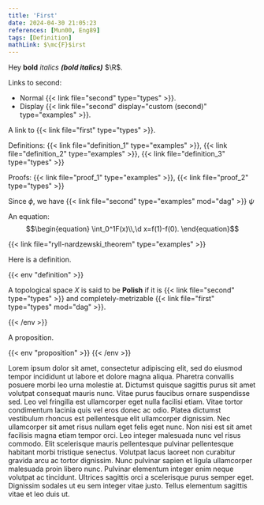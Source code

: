 ```yaml
---
title: 'First'
date: 2024-04-30 21:05:23
references: [Mun00, Eng89]
tags: [Definition]
mathLink: $\mc{F}$irst
---
```


Hey **bold** *italics* ***(bold italics)*** $\R$.

Links to second:
- Normal {{< link file="second" type="types" >}}.
- Display {{< link file="second" display="custom (second)" type="examples" >}}.

A link to {{< link file="first" type="types" >}}.

Definitions: {{< link file="definition_1" type="examples" >}}, {{< link file="definition_2" type="examples" >}}, {{< link file="definition_3" type="types" >}}

Proofs: {{< link file="proof_1" type="examples" >}}, {{< link file="proof_2" type="types" >}}

Since $\phi$, we have {{< link file="second" type="examples" mod="dag" >}} $\psi$

An equation:
$$\begin{equation}
    \int_0^1F(x)\\,\d x=f(1)-f(0).
\end{equation}$$

{{< link file="ryll-nardzewski_theorem" type="examples" >}}

Here is a definition.

{{< env "definition" >}}

A topological space $X$ is said to be **Polish** if it is {{< link file="second" type="types" >}} and completely-metrizable {{< link file="first" type="types" mod="dag" >}}.

{{< /env >}}

A proposition.

{{< env "proposition" >}}
{{< /env >}}

Lorem ipsum dolor sit amet, consectetur adipiscing elit, sed do eiusmod tempor incididunt ut labore et dolore magna aliqua. Pharetra convallis posuere morbi leo urna molestie at. Dictumst quisque sagittis purus sit amet volutpat consequat mauris nunc. Vitae purus faucibus ornare suspendisse sed. Leo vel fringilla est ullamcorper eget nulla facilisi etiam. Vitae tortor condimentum lacinia quis vel eros donec ac odio. Platea dictumst vestibulum rhoncus est pellentesque elit ullamcorper dignissim. Nec ullamcorper sit amet risus nullam eget felis eget nunc. Non nisi est sit amet facilisis magna etiam tempor orci. Leo integer malesuada nunc vel risus commodo. Elit scelerisque mauris pellentesque pulvinar pellentesque habitant morbi tristique senectus. Volutpat lacus laoreet non curabitur gravida arcu ac tortor dignissim. Nunc pulvinar sapien et ligula ullamcorper malesuada proin libero nunc. Pulvinar elementum integer enim neque volutpat ac tincidunt. Ultrices sagittis orci a scelerisque purus semper eget. Dignissim sodales ut eu sem integer vitae justo. Tellus elementum sagittis vitae et leo duis ut.
